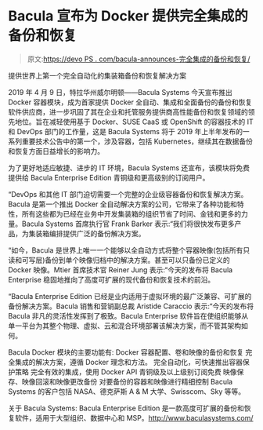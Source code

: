 # Bacula 宣布为 Docker 提供完全集成的备份和恢复

> 原文:[https://devo PS . com/bacula-announces-完全集成的备份和恢复/](https://devops.com/bacula-announces-fully-integrated-backup-and-recovery-for-docker/)

提供世界上第一个完全自动化的集装箱备份和恢复解决方案

2019 年 4 月 9 日，特拉华州威尔明顿——Bacula Systems 今天宣布推出 Docker 容器模块，成为首家提供 Docker 全自动、集成和全面备份的备份和恢复软件供应商，进一步巩固了其在企业和托管服务提供商高性能备份和恢复领域的领先地位。旨在减轻使用基于 Docker、SUSE CaaS 或 OpenShift 的容器技术的 IT 和 DevOps 部门的工作量，这是 Bacula Systems 将于 2019 年上半年发布的一系列重要技术公告中的第一个，涉及容器，包括 Kubernetes，继续其在数据备份和恢复方面日益增长的影响力。

为了更好地适应敏捷、进步的 IT 环境，Bacula Systems 还宣布，该模块将免费提供给 Bacula Enterprise Edition 青铜级和更高级别的订阅用户。

“DevOps 和其他 IT 部门迫切需要一个完整的企业级容器备份和恢复解决方案。Bacula 是第一个推出 Docker 全自动解决方案的公司，它带来了各种功能和特性，所有这些都为已经在业务中开发集装箱的组织节省了时间、金钱和更多的力量。Bacula Systems 首席执行官 Frank Barker 表示:“我们将很快发布更多产品，为集装箱编排提供广泛的备份解决方案。

“如今，Bacula 是世界上唯一一个能够以全自动方式将整个容器映像(包括所有只读和可写层)备份到单个映像归档中的解决方案。甚至可以只备份已定义的 Docker 映像。Mtier 首席技术官 Reiner Jung 表示:“今天的发布将 Bacula Enterprise 稳固地推向了高度可扩展的现代备份和恢复技术的前沿。

“Bacula Enterprise Edition 已经是业内适用于虚拟环境的最广泛兼容、可扩展的备份解决方案。Bacula 销售和营销副总裁 Aristide Caraccio 表示:“今天的发布将 Bacula 非凡的灵活性发挥到了极致。Bacula Enterprise 软件旨在使组织能够从单一平台为其整个物理、虚拟、云和混合环境部署该解决方案，而不管其架构如何。

Bacula Docker 模块的主要功能有:
Docker 容器配置、卷和映像的备份和恢复
完全集成的解决方案，遵循 Docker 理念和方法。
完全自动化，可快速推出容器保护策略
完全有效的集成，使用 Docker API
青铜级及以上级别订阅免费
映像保存、映像回滚和映像更改备份
对要备份的容器和映像进行精细控制
Bacula Systems 的客户包括 NASA、德克萨斯 A & M 大学、Swisscom、Sky 等等。

关于 Bacula Systems:
Bacula Enterprise Edition 是一款高度可扩展的备份和恢复软件，适用于大型组织、数据中心和 MSP。http://www.baculasystems.com/